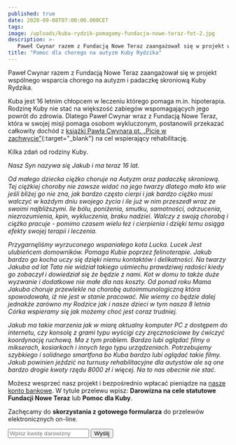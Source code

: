 ```yaml
---
published: true
date: 2020-09-08T07:00:00.000CET
tags: 
image: /uploads/kuba-rydzik-pomagamy-fundacja-nowe-teraz-fot-2.jpg
description: >-
   Paweł Cwynar razem z Fundacją Nowe Teraz zaangażował się w projekt wspólnego wsparcia chorego na autyzm i padaczkę skroniową Kuby Rydzika.
title: "Pomoc dla chorego na autyzm Kuby Rydzika"
---
```


Paweł Cwynar razem z Fundacją Nowe Teraz zaangażował się w projekt wspólnego wsparcia chorego na autyzm i padaczkę skroniową Kuby Rydzika. 

Kuba jest 16 letnim chłopcem w leczeniu którego pomaga m.in. hipoterapia. Rodzinę Kuby nie stać na większość zabiegów wspomagających jego powrót do zdrowia. Dlatego Paweł Cwynar wraz z Fundacją Nowe Teraz, która w swojej misji pomaga osobom wykluczonym, postanowili przekazać całkowity dochód z [książki Pawła Cwynara pt. „Picie w zachwycie”](https://www.noweteraz.pl/sklep-charytatywny/ksiazki-pawla-cwynara/){:target="_blank"} na cel wspierający rehabilitację. 

Kilka zdań od rodziny Kuby.


_Nasz Syn nazywa się Jakub i ma teraz 16 lat._

_Od małego dziecka ciężko choruje na Autyzm oraz padaczkę skroniową. Tej ciężkiej choroby nie zawsze widać na jego twarzy dlatego mało kto wie jeśli bliżej go nie zna, jak bardzo często cierpi i jak bardzo ciężko musi walczyć w każdym dniu swojego życia i ile już w nim przeszedł wraz ze swoimi najbliższymi. Ile bólu, poniżenia, smutku, samotności, odrzucenia, niezrozumienia, kpin, wykluczenia, braku nadziei. Walczy z swoją chorobą i ciężko pracuje - pomimo czasem wielu łez i cierpienia i dzięki temu osiąga efekty swojej terapii i leczenia._


_Przygarnęliśmy wyrzuconego wspaniałego kota Lucka. Lucek Jest ulubieńcem domowników. Pomaga Kubie poprzez felinoterapie. Jakub bardzo go kocha uczy się dzięki niemu kontaktów i delikatności. Na twarzy Jakuba od lat Tata nie widział takiego uśmiechu prawdziwej radości kiedy go zobaczył i dowiedział się że będzie z nami. Kot w domu to także duże wyzwanie i dodatkowe nie małe dla nas koszty. Od ponad roku Mama Jakuba choruje przewlekle na chorobę autoimmunologiczną która spowodowała, iż nie jest w stanie pracować. Nie wiemy co będzie dalej jednakże zarówno my Rodzice jak i nasze dzieci w tym nasza 8 letnia Córka wspieramy się jak możemy choć jest coraz trudniej._

 
_Jakub ma takie marzenia jak w miarę aktualny komputer PC z dostępem do internetu, czy konsolę z grami typu wyścigi czy zręcznościowe by ćwiczyć koordynację ruchową. Ma z tym problem. Bardzo lubi oglądać filmy o mikserach, kosiarkach i innych tego typu urządzeniach. Potrzebujemy szybkiego i solidnego smartfona bo Kuba bardzo lubi oglądać takie filmy. Jakub powinien jeździć na turnusy rehabilitacyjne dla autystów ale są one bardzo drogie kwoty rzędu 8000 zł i więcej. Na to nas obecnie nie stać._

Możesz wesprzeć nasz projekt i bezpośrednio wpłacać pieniądze na [nasze konto bankowe](https://www.noweteraz.pl/kontakt/). W tytule przelewu wpisz: **Darowizna na cele statutowe Fundacji Nowe Teraz** lub **Pomoc dla Kuby**. 


Zachęcamy do **skorzystania z gotowego formularza** do przelewów elektronicznych on-line.

<div id="donation" class="warning">
<section class="feature feature--narrow">
<form method="get" action="https://sklep.przelewy24.pl/zakup.php">
<input type="hidden" name="z24_id_sprzedawcy" value="97190">
<input type="hidden" name="z24_crc" value="eea36f0c">
<input type="hidden" name="z24_return_url" value="https://www.noweteraz.pl/donation-thanks/">
<input type="hidden" name="z24_nazwa" value="Darowizna na cele statutowe Fundacji Nowe Teraz">
<input type="hidden" name="z24_language" value="pl">
<input type="hidden" id="z24_kwota" name="z24_kwota">
<input type="text" id="z24_kwota_custom" name="z24_kwota_custom" placeholder="Wpisz kwotę darowizny">
<button id="btnSubmit" type="submit">Wyślij</button>

</form>
</section>
</div>
